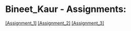 # Bineet_Kaur - Assignments:
[[Assignment_1]](https://nift-web-design.github.io/Bineet_Kaur/Assignment_one)
[[Assignment_2]](https://nift-web-design.github.io/Bineet_Kaur/Assignment_Two)
[[Assignment_3]](https://nift-web-design.github.io/Bineet_Kaur/Assignment_Three)

